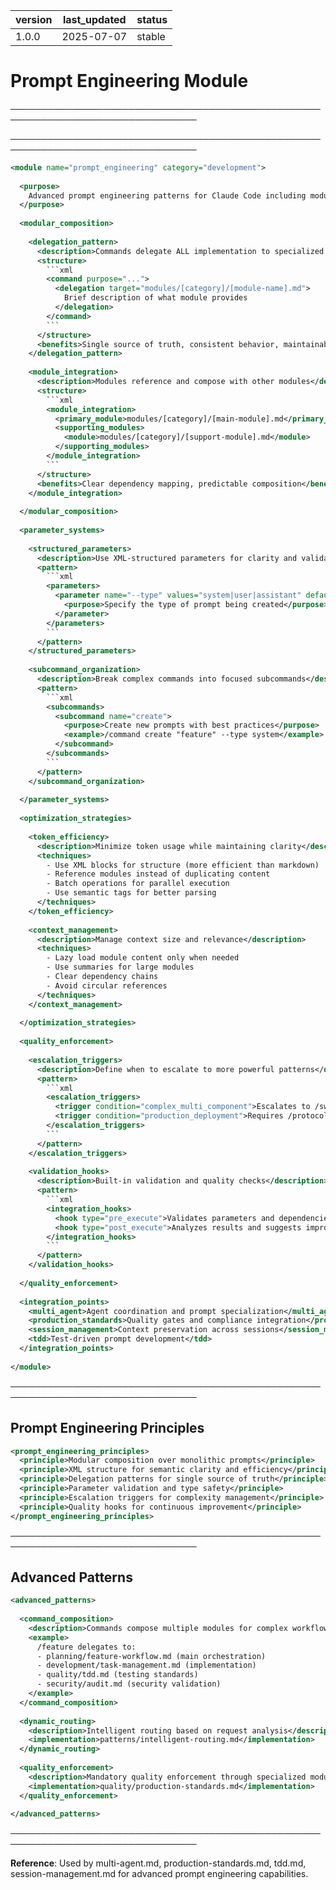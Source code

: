 | version | last_updated | status |
|---------|--------------|--------|
| 1.0.0   | 2025-07-07   | stable |

# Prompt Engineering Module

────────────────────────────────────────────────────────────────────────────────


────────────────────────────────────────────────────────────────────────────────

```xml
<module name="prompt_engineering" category="development">
  
  <purpose>
    Advanced prompt engineering patterns for Claude Code including modular composition, parameter systems, and optimization strategies.
  </purpose>
  
  <modular_composition>
    
    <delegation_pattern>
      <description>Commands delegate ALL implementation to specialized modules</description>
      <structure>
        ```xml
        <command purpose="...">
          <delegation target="modules/[category]/[module-name].md">
            Brief description of what module provides
          </delegation>
        </command>
        ```
      </structure>
      <benefits>Single source of truth, consistent behavior, maintainable</benefits>
    </delegation_pattern>
    
    <module_integration>
      <description>Modules reference and compose with other modules</description>
      <structure>
        ```xml
        <module_integration>
          <primary_module>modules/[category]/[main-module].md</primary_module>
          <supporting_modules>
            <module>modules/[category]/[support-module].md</module>
          </supporting_modules>
        </module_integration>
        ```
      </structure>
      <benefits>Clear dependency mapping, predictable composition</benefits>
    </module_integration>
    
  </modular_composition>
  
  <parameter_systems>
    
    <structured_parameters>
      <description>Use XML-structured parameters for clarity and validation</description>
      <pattern>
        ```xml
        <parameters>
          <parameter name="--type" values="system|user|assistant" default="system">
            <purpose>Specify the type of prompt being created</purpose>
          </parameter>
        </parameters>
        ```
      </pattern>
    </structured_parameters>
    
    <subcommand_organization>
      <description>Break complex commands into focused subcommands</description>
      <pattern>
        ```xml
        <subcommands>
          <subcommand name="create">
            <purpose>Create new prompts with best practices</purpose>
            <example>/command create "feature" --type system</example>
          </subcommand>
        </subcommands>
        ```
      </pattern>
    </subcommand_organization>
    
  </parameter_systems>
  
  <optimization_strategies>
    
    <token_efficiency>
      <description>Minimize token usage while maintaining clarity</description>
      <techniques>
        - Use XML blocks for structure (more efficient than markdown)
        - Reference modules instead of duplicating content
        - Batch operations for parallel execution
        - Use semantic tags for better parsing
      </techniques>
    </token_efficiency>
    
    <context_management>
      <description>Manage context size and relevance</description>
      <techniques>
        - Lazy load module content only when needed
        - Use summaries for large modules
        - Clear dependency chains
        - Avoid circular references
      </techniques>
    </context_management>
    
  </optimization_strategies>
  
  <quality_enforcement>
    
    <escalation_triggers>
      <description>Define when to escalate to more powerful patterns</description>
      <pattern>
        ```xml
        <escalation_triggers>
          <trigger condition="complex_multi_component">Escalates to /swarm</trigger>
          <trigger condition="production_deployment">Requires /protocol validation</trigger>
        </escalation_triggers>
        ```
      </pattern>
    </escalation_triggers>
    
    <validation_hooks>
      <description>Built-in validation and quality checks</description>
      <pattern>
        ```xml
        <integration_hooks>
          <hook type="pre_execute">Validates parameters and dependencies</hook>
          <hook type="post_execute">Analyzes results and suggests improvements</hook>
        </integration_hooks>
        ```
      </pattern>
    </validation_hooks>
    
  </quality_enforcement>
  
  <integration_points>
    <multi_agent>Agent coordination and prompt specialization</multi_agent>
    <production_standards>Quality gates and compliance integration</production_standards>
    <session_management>Context preservation across sessions</session_management>
    <tdd>Test-driven prompt development</tdd>
  </integration_points>
  
</module>
```

────────────────────────────────────────────────────────────────────────────────

## Prompt Engineering Principles

```xml
<prompt_engineering_principles>
  <principle>Modular composition over monolithic prompts</principle>
  <principle>XML structure for semantic clarity and efficiency</principle>
  <principle>Delegation patterns for single source of truth</principle>
  <principle>Parameter validation and type safety</principle>
  <principle>Escalation triggers for complexity management</principle>
  <principle>Quality hooks for continuous improvement</principle>
</prompt_engineering_principles>
```

────────────────────────────────────────────────────────────────────────────────

## Advanced Patterns

```xml
<advanced_patterns>
  
  <command_composition>
    <description>Commands compose multiple modules for complex workflows</description>
    <example>
      /feature delegates to:
      - planning/feature-workflow.md (main orchestration)
      - development/task-management.md (implementation)
      - quality/tdd.md (testing standards)
      - security/audit.md (security validation)
    </example>
  </command_composition>
  
  <dynamic_routing>
    <description>Intelligent routing based on request analysis</description>
    <implementation>patterns/intelligent-routing.md</implementation>
  </dynamic_routing>
  
  <quality_enforcement>
    <description>Mandatory quality enforcement through specialized modules</description>
    <implementation>quality/production-standards.md</implementation>
  </quality_enforcement>
  
</advanced_patterns>
```

────────────────────────────────────────────────────────────────────────────────

**Reference**: Used by multi-agent.md, production-standards.md, tdd.md, session-management.md for advanced prompt engineering capabilities.